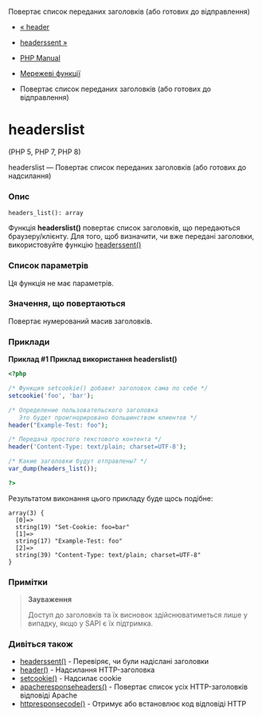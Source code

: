 Повертає список переданих заголовків (або готових до відправлення)

-   [« header](function.header.html)
    
-   [headerssent »](function.headers-sent.html)
    
-   [PHP Manual](index.html)
    
-   [Мережеві функції](ref.network.html)
    
-   Повертає список переданих заголовків (або готових до відправлення)
    

# headerslist

(PHP 5, PHP 7, PHP 8)

headerslist — Повертає список переданих заголовків (або готових до надсилання)

### Опис

```methodsynopsis
headers_list(): array
```

Функція **headerslist()** повертає список заголовків, що передаються браузеру/клієнту. Для того, щоб визначити, чи вже передані заголовки, використовуйте функцію [headerssent()](function.headers-sent.html)

### Список параметрів

Ця функція не має параметрів.

### Значення, що повертаються

Повертає нумерований масив заголовків.

### Приклади

**Приклад #1 Приклад використання **headerslist()****

```php
<?php

/* Функция setcookie() добавит заголовок сама по себе */
setcookie('foo', 'bar');

/* Определение пользовательского заголовка
   Это будет проигнорировано большинством клиентов */
header("Example-Test: foo");

/* Передача простого текстового контента */
header('Content-Type: text/plain; charset=UTF-8');

/* Какие заголовки будут отправлены? */
var_dump(headers_list());

?>
```

Результатом виконання цього прикладу буде щось подібне:

```
array(3) {
  [0]=>
  string(19) "Set-Cookie: foo=bar"
  [1]=>
  string(17) "Example-Test: foo"
  [2]=>
  string(39) "Content-Type: text/plain; charset=UTF-8"
}
```

### Примітки

> **Зауваження**
> 
> Доступ до заголовків та їх висновок здійснюватиметься лише у випадку, якщо у SAPI є їх підтримка.

### Дивіться також

-   [headerssent()](function.headers-sent.html) - Перевіряє, чи були надіслані заголовки
-   [header()](function.header.html) - Надсилання HTTP-заголовка
-   [setcookie()](function.setcookie.html) - Надсилає cookie
-   [apacheresponseheaders()](function.apache-response-headers.html) - Повертає список усіх HTTP-заголовків відповіді Apache
-   [httpresponsecode()](function.http-response-code.html) - Отримує або встановлює код відповіді HTTP